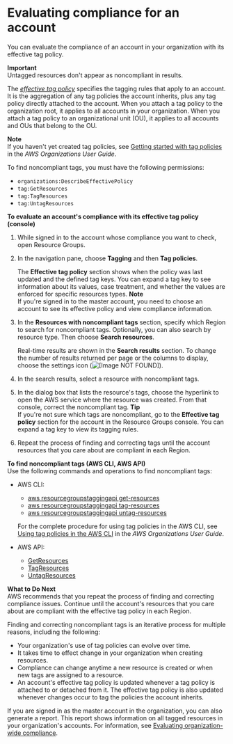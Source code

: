 # Evaluating compliance for an account<a name="tag-policies-arg-finding-noncompliant-tags"></a>

You can evaluate the compliance of an account in your organization with its effective tag policy\.

**Important**  
Untagged resources don't appear as noncompliant in results\.

The *[effective tag policy](https://docs.aws.amazon.com/organizations/latest/userguide/orgs_manage_policies_tag-policies-effective.html)* specifies the tagging rules that apply to an account\. It is the aggregation of any tag policies the account inherits, plus any tag policy directly attached to the account\. When you attach a tag policy to the organization root, it applies to all accounts in your organization\. When you attach a tag policy to an organizational unit \(OU\), it applies to all accounts and OUs that belong to the OU\.

**Note**  
If you haven't yet created tag policies, see [Getting started with tag policies](https://docs.aws.amazon.com/organizations/latest/userguide/tag-policies-getting-started.html) in the *AWS Organizations User Guide*\.

To find noncompliant tags, you must have the following permissions:
+ `organizations:DescribeEffectivePolicy`
+ `tag:GetResources`
+ `tag:TagResources`
+ `tag:UntagResources`

**To evaluate an account's compliance with its effective tag policy \(console\)**

1. While signed in to the account whose compliance you want to check, open Resource Groups\.

1. In the navigation pane, choose **Tagging** and then **Tag policies**\.

   The **Effective tag policy** section shows when the policy was last updated and the defined tag keys\. You can expand a tag key to see information about its values, case treatment, and whether the values are enforced for specific resources types\.
**Note**  
If you're signed in to the master account, you need to choose an account to see its effective policy and view compliance information\.

1. In the **Resources with noncompliant tags** section, specify which Region to search for noncompliant tags\. Optionally, you can also search by resource type\. Then choose **Search resources**\.

   Real\-time results are shown in the **Search results** section\. To change the number of results returned per page or the columns to display, choose the settings icon \(![\[Image NOT FOUND\]](http://docs.aws.amazon.com/ARG/latest/userguide/images/settings.png)\)\. 

1. In the search results, select a resource with noncompliant tags\.

1. In the dialog box that lists the resource's tags, choose the hyperlink to open the AWS service where the resource was created\. From that console, correct the noncompliant tag\.
**Tip**  
If you're not sure which tags are noncompliant, go to the **Effective tag policy** section for the account in the Resource Groups console\. You can expand a tag key to view its tagging rules\. 

1. Repeat the process of finding and correcting tags until the account resources that you care about are compliant in each Region\.

**To find noncompliant tags \(AWS CLI, AWS API\)**  
Use the following commands and operations to find noncompliant tags:
+ AWS CLI:
  + [aws resourcegroupstaggingapi get\-resources](https://docs.aws.amazon.com/cli/latest/reference/resourcegroupstaggingapi/get-resources.html)
  + [aws resourcegroupstaggingapi tag\-resources](https://docs.aws.amazon.com/cli/latest/reference/resourcegroupstaggingapi/tag-resources.html)
  + [aws resourcegroupstaggingapi untag\-resources](https://docs.aws.amazon.com/cli/latest/reference/resourcegroupstaggingapi/untag-resources.html)

  For the complete procedure for using tag policies in the AWS CLI, see [Using tag policies in the AWS CLI](https://docs.aws.amazon.com/organizations/latest/userguide/tag-policy-cli.html) in the *AWS Organizations User Guide*\.
+ AWS API:
  + [GetResources](https://docs.aws.amazon.com/resourcegroupstagging/latest/APIReference/API_GetResources.html)
  + [TagResources](https://docs.aws.amazon.com/resourcegroupstagging/latest/APIReference/API_TagResources.html)
  + [UntagResources](https://docs.aws.amazon.com/resourcegroupstagging/latest/APIReference/API_UntagResources.html)

**What to Do Next**  
 AWS recommends that you repeat the process of finding and correcting compliance issues\. Continue until the account's resources that you care about are compliant with the effective tag policy in each Region\.

Finding and correcting noncompliant tags is an iterative process for multiple reasons, including the following:
+ Your organization's use of tag policies can evolve over time\.
+ It takes time to effect change in your organization when creating resources\.
+ Compliance can change anytime a new resource is created or when new tags are assigned to a resource\. 
+ An account's effective tag policy is updated whenever a tag policy is attached to or detached from it\. The effective tag policy is also updated whenever changes occur to tag the policies the account inherits\.

If you are signed in as the master account in the organization, you can also generate a report\. This report shows information on all tagged resources in your organization's accounts\. For information, see [Evaluating organization\-wide compliance](tag-policies-arg-evaluating-org-wide-compliance.md)\.